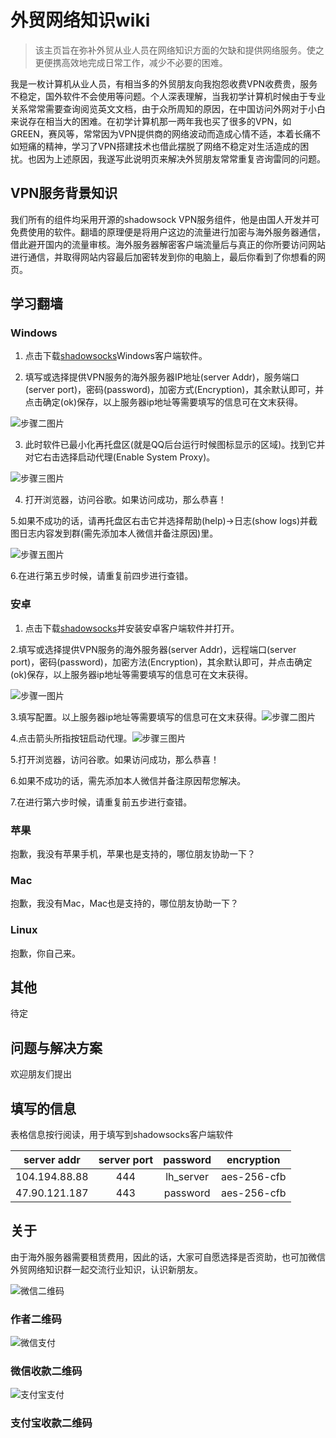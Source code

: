#  外贸网络知识wiki

>该主页旨在弥补外贸从业人员在网络知识方面的欠缺和提供网络服务。使之更便携高效地完成日常工作，减少不必要的困难。


我是一枚计算机从业人员，有相当多的外贸朋友向我抱怨收费VPN收费贵，服务不稳定，国外软件不会使用等问题。个人深表理解，当我初学计算机时候由于专业关系常常需要查询阅览英文文档，由于众所周知的原因，在中国访问外网对于小白来说存在相当大的困难。在初学计算机那一两年我也买了很多的VPN，如GREEN，赛风等，常常因为VPN提供商的网络波动而造成心情不适，本着长痛不如短痛的精神，学习了VPN搭建技术也借此摆脱了网络不稳定对生活造成的困扰。也因为上述原因，我遂写此说明页来解决外贸朋友常常重复咨询雷同的问题。

## VPN服务背景知识
我们所有的组件均采用开源的shadowsock VPN服务组件，他是由国人开发并可免费使用的软件。翻墙的原理便是将用户这边的流量进行加密与海外服务器通信，借此避开国内的流量审核。海外服务器解密客户端流量后与真正的你所要访问网站进行通信，并取得网站内容最后加密转发到你的电脑上，最后你看到了你想看的网页。

## 学习翻墙
### Windows
1. 点击下载[shadowsocks](https://pan.baidu.com/s/1hyBZQPvoxRIJwQ_lJ-zTpw)Windows客户端软件。

2. 填写或选择提供VPN服务的海外服务器IP地址(server Addr)，服务端口(server port)，密码(password)，加密方式(Encryption)，其余默认即可，并点击确定(ok)保存，以上服务器ip地址等需要填写的信息可在文末获得。

![步骤二图片](/img/win/s2.png)

3. 此时软件已最小化再托盘区(就是QQ后台运行时候图标显示的区域)。找到它并对它右击选择启动代理(Enable System Proxy)。

![步骤三图片](/img/win/s3.png)

4. 打开浏览器，访问谷歌。如果访问成功，那么恭喜！

5.如果不成功的话，请再托盘区右击它并选择帮助(help)->日志(show logs)并截图日志内容发到群(需先添加本人微信并备注原因)里。

![步骤五图片](/img/win/s5.png)

6.在进行第五步时候，请重复前四步进行查错。

### 安卓
1. 点击下载[shadowsocks](https://pan.baidu.com/s/1uec9bM7d_IKJyTnTj3k2lQ)并安装安卓客户端软件并打开。

2.填写或选择提供VPN服务的海外服务器(server Addr)，远程端口(server port)，密码(password)，加密方法(Encryption)，其余默认即可，并点击确定(ok)保存，以上服务器ip地址等需要填写的信息可在文末获得。

![步骤一图片](/img/android/s1.jpg)

3.填写配置。以上服务器ip地址等需要填写的信息可在文末获得。![步骤二图片](/img/android/s2.jpg)

4.点击箭头所指按钮启动代理。![步骤三图片](/img/android/s3.jpg)

5.打开浏览器，访问谷歌。如果访问成功，那么恭喜！

6.如果不成功的话，需先添加本人微信并备注原因帮您解决。

7.在进行第六步时候，请重复前五步进行查错。

### 苹果

抱歉，我没有苹果手机，苹果也是支持的，哪位朋友协助一下？

### Mac

抱歉，我没有Mac，Mac也是支持的，哪位朋友协助一下？

### Linux
抱歉，你自己来。

## 其他
待定

## 问题与解决方案
欢迎朋友们提出

## 填写的信息
表格信息按行阅读，用于填写到shadowsocks客户端软件

| server addr | server port | password | encryption |
| :------:    | :-------:   | :-------: | :-------: |
| 104.194.88.88 | 444       | lh_server | aes-256-cfb |
| 47.90.121.187 | 443      | password | aes-256-cfb |



## 关于
由于海外服务器需要租赁费用，因此的话，大家可自愿选择是否资助，也可加微信外贸网络知识群一起交流行业知识，认识新朋友。

![微信二维码](/img/user/me.jpg)  

### 作者二维码

![微信支付](/img/pay/wechat.png) 

### 微信收款二维码     

![支付宝支付](/img/pay/alipay.png)

### 支付宝收款二维码
